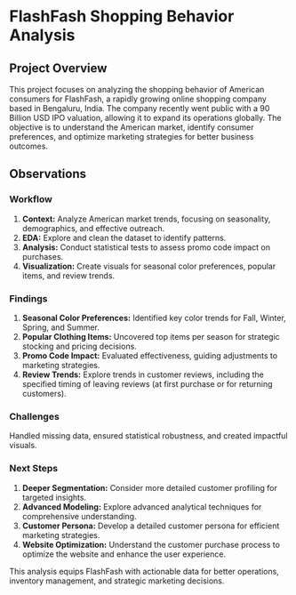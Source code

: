 # FlashFash Shopping Behavior Analysis

## Project Overview

This project focuses on analyzing the shopping behavior of American consumers for FlashFash, a rapidly growing online shopping company based in Bengaluru, India. The company recently went public with a 90 Billion USD IPO valuation, allowing it to expand its operations globally. The objective is to understand the American market, identify consumer preferences, and optimize marketing strategies for better business outcomes.

## Observations

### Workflow
1. **Context:** Analyze American market trends, focusing on seasonality, demographics, and effective outreach.
2. **EDA:** Explore and clean the dataset to identify patterns.
3. **Analysis:** Conduct statistical tests to assess promo code impact on purchases.
4. **Visualization:** Create visuals for seasonal color preferences, popular items, and review trends.

### Findings
1. **Seasonal Color Preferences:** Identified key color trends for Fall, Winter, Spring, and Summer.
2. **Popular Clothing Items:** Uncovered top items per season for strategic stocking and pricing decisions.
3. **Promo Code Impact:** Evaluated effectiveness, guiding adjustments to marketing strategies.
4. **Review Trends:** Explore trends in customer reviews, including the specified timing of leaving reviews (at first purchase or for returning customers).

### Challenges
Handled missing data, ensured statistical robustness, and created impactful visuals.

### Next Steps
1. **Deeper Segmentation:** Consider more detailed customer profiling for targeted insights.
2. **Advanced Modeling:** Explore advanced analytical techniques for comprehensive understanding.
3. **Customer Persona:** Develop a detailed customer persona for efficient marketing strategies.
4. **Website Optimization:** Understand the customer purchase process to optimize the website and enhance the user experience.

This analysis equips FlashFash with actionable data for better operations, inventory management, and strategic marketing decisions.

